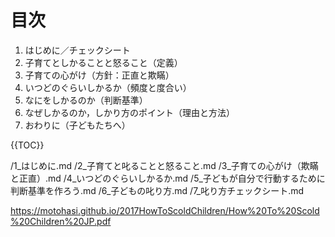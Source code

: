 # 目次

1. はじめに／チェックシート
2. 子育てとしかることと怒ること（定義）
3. 子育ての心がけ（方針：正直と欺瞞）
4. いつどのぐらいしかるか（頻度と度合い）
5. なにをしかるのか（判断基準）
6. なぜしかるのか，しかり方のポイント（理由と方法）
7. おわりに（子どもたちへ）

{{TOC}}


<!-- # 叱り方シリーズについて

どのようにしかるのかを書いていて，長くなりすぎたため，いくつかのシリーズになってしまった．

1. [子どもは叱って強く育てるのか，褒めて伸ばすのか，子育ての心がけ（欺瞞と正直） - ari's world](http://motohasi.hatenablog.com/entry/2017/12/10/231241)  
	叱る（しかる）のがいいのか，褒める（ほめる）のがいいのか，どちらがいいのかという議論がある．どちらも大切で，健康な状態を心がけた上で，正直に接することが大切と書いた．
2. [子どもが自分で行動するため判断基準を作ろう - ari's world](http://motohasi.hatenablog.com/entry/2017/12/14/171005)  
	行動規範を作ることによって子どもが自ら考えて行動できるようにすることを書いた．これによって，子どもが何か行動するたびに叱られる受動的に関わるのではなく，主体的に動き，対等の関係になっていける．
 -->

/1_はじめに.md
/2_子育てと叱ることと怒ること.md
/3_子育ての心がけ（欺瞞と正直）.md
/4_いつどのぐらいしかるか.md
/5_子どもが自分で行動するために判断基準を作ろう.md
/6_子どもの叱り方.md
/7_叱り方チェックシート.md


https://motohasi.github.io/2017HowToScoldChildren/How%20To%20Scold%20Children%20JP.pdf
